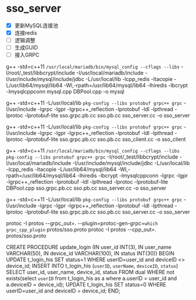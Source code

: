 # sso_server

- [x] 更新MySQL连接池
- [x] 连接redis
- [ ] 逻辑调整
- [ ] 生成GUID
- [ ] 接入GRPC

g++  -std=c++11 `/usr/local/mariadb/bin/mysql_config --cflags --libs` -I/root/_test/libbcrypt/include -I/usr/local/mariadb/include -I/usr/include/mysql/include/jdbc -L/usr/local/lib  -lcpp_redis -ltacopie -L/usr/lib64/mysql/lib64 -Wl,-rpath=/usr/lib64/mysql/lib64 -lhiredis -lbcrypt -lmysqlcppconn mysql.cpp DBPool.cpp -o mysql

g++ -std=c++11 -L/usr/local/lib `pkg-config --libs protobuf grpc++ grpc` -I/usr/include -lgrpc -lgpr  -lgrpc++_reflection -lprotobuf -ldl -lpthread -lprotoc -lprotobuf-lite sso.grpc.pb.cc sso.pb.cc  sso_server.cc -o sso_server

g++ -std=c++11 -L/usr/local/lib `pkg-config --libs protobuf grpc++ grpc` -I/usr/include -lgrpc -lgpr  -lgrpc++_reflection -lprotobuf -ldl -lpthread -lprotoc -lprotobuf-lite sso.grpc.pb.cc sso.pb.cc sso_client.cc -o sso_client

g++  -std=c++11 `/usr/local/mariadb/bin/mysql_config --cflags --libs` `pkg-config --libs protobuf grpc++ grpc` -I/root/_test/libbcrypt/include -I/usr/local/mariadb/include -I/usr/include/mysql/include/jdbc -L/usr/local/lib  -lcpp_redis -ltacopie -L/usr/lib64/mysql/lib64 -Wl,-rpath=/usr/lib64/mysql/lib64 -lhiredis -lbcrypt -lmysqlcppconn -lgrpc -lgpr  -lgrpc++_reflection -lprotobuf -ldl -lpthread -lprotoc -lprotobuf-lite DBPool.cpp sso.grpc.pb.cc sso.pb.cc  sso_server.cc -o sso_server

g++ -std=c++11 -L/usr/local/lib `pkg-config --libs protobuf grpc++ grpc` -I/usr/include -lgrpc -lgpr  -lgrpc++_reflection -lprotobuf -ldl -lpthread -lprotoc -lprotobuf-lite sso.grpc.pb.cc sso.pb.cc  sso_server.cc -o sso_server

protoc -I protos --grpc_out=. --plugin=protoc-gen-grpc=`which grpc_cpp_plugin` protos/sso.proto
protoc -I protos --cpp_out=. protos/sso.proto


CREATE  PROCEDURE update_login (IN user_id INT(3),
                              IN user_name VARCHAR(50),
                              IN device_id VARCHAR(100),
                              IN status INT(30))
BEGIN
    UPDATE t_login_his SET status=1 WHERE userID=user_id and deviceID <> device_id;
    INSERT INTO t_login_his (`userID`, `userName`, `deviceID`, `status`) SELECT user_id, user_name, device_id, status FROM dual WHERE not exists(select `userID` from t_login_his as a where a.userID = user_id and a.deviceID = device_id);
    UPDATE t_login_his SET status=0 WHERE userID=user_id and deviceID = device_id;
END;